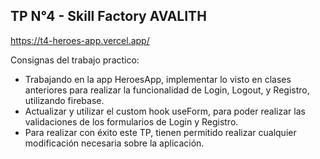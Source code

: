 ﻿ ## TP N°4 - Skill Factory AVALITH

 https://t4-heroes-app.vercel.app/

Consignas del trabajo practico:
* Trabajando en la app HeroesApp, implementar lo visto en clases anteriores para realizar la funcionalidad de Login, Logout, y Registro, utilizando firebase. 
* Actualizar y utilizar el custom hook useForm, para poder realizar las validaciones de los formularios de Login y Registro.
* Para realizar con éxito este TP, tienen permitido realizar cualquier modificación necesaria sobre la aplicación.

